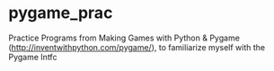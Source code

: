 # pygame_prac
Practice Programs from Making Games with Python &amp; Pygame (http://inventwithpython.com/pygame/), to familiarize myself with the Pygame Intfc
